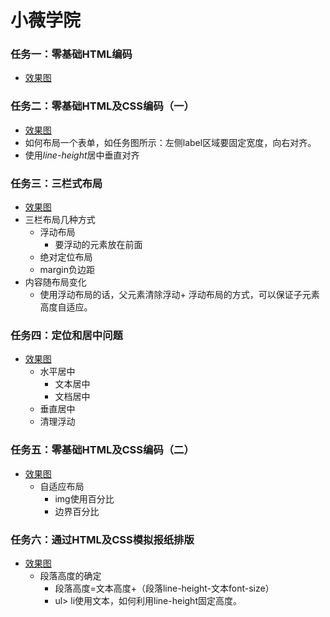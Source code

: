 # 小薇学院
### 任务一：零基础HTML编码
* [效果图](./demo01/index.html)
### 任务二：零基础HTML及CSS编码（一）
* [效果图](./demo02/index.html)
* 如何布局一个表单，如任务图所示：左侧label区域要固定宽度，向右对齐。
* 使用*line-height*居中垂直对齐
### 任务三：三栏式布局
* [效果图](./demo03/index.html)
* 三栏布局几种方式
  * 浮动布局
    * 要浮动的元素放在前面
  * 绝对定位布局
  * margin负边距
* 内容随布局变化
  * 使用浮动布局的话，父元素清除浮动+ 浮动布局的方式，可以保证子元素高度自适应。
### 任务四：定位和居中问题
* [效果图](./demo04/index.html)
  * 水平居中
    * 文本居中
    * 文档居中
  * 垂直居中
  * 清理浮动
### 任务五：零基础HTML及CSS编码（二）
* [效果图](./demo05/index.html)
  * 自适应布局
    * img使用百分比
    * 边界百分比
### 任务六：通过HTML及CSS模拟报纸排版
* [效果图](./demo06/index.html)
  * 段落高度的确定
    * 段落高度=文本高度+（段落line-height-文本font-size）
    * ul> li使用文本，如何利用line-height固定高度。